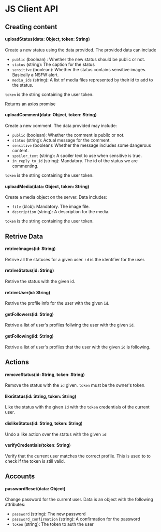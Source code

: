 # JS Client API

## Creating content 

#### uploadStatus(data: Object, token: String)

Create a new status using the data provided. The provided data can include

- `public` (boolean) : Whether the new status should be public or
not.
- `status` (string): The caption for the status
- `sensitive` (boolean): Whether the status contains sensitive
images. Basically a NSFW alert.
- `media_ids` (string): A list of media files represented by their id to add to the status.

`token` is the string containing the user token.

Returns an axios promise

#### uploadComment(data: Object, token: String)

Create a new comment. The data provided may include:

- `public` (boolean): Whether the comment is public or not.
- `status` (string): Actual message for the comment.
- `sensitive` (boolean): Whether the message includes some dangerous content.
- `spoiler_text` (string): A spoiler text to use when sensitive is true.
- `in_reply_to_id` (string): Mandatory. The id of the status we are commenting.

`token` is the string containing the user token.

#### uploadMedia(data: Object, token: String)

Create a media object on the server. Data includes:

- `file` (blob): Mandatory. The image file.
- `description` (string): A description for the media.

`token` is the string containing the user token.

## Retrive Data

#### retriveImages(id: String)

Retrive all the statuses for a given user. `id` is the identifier for the user.

#### retriveStatus(id: String)

Retrive the status with the given id.

#### retriveUser(id: String)

Retrive the profile info for the user with the given `id`.

#### getFollowers(id: String)

Retrive a list of user's profiles follwing the user with the given `id`.

#### getFollowing(id: String)

Retrive a list of user's profiles that the user with the given `id` is following.

## Actions

#### removeStatus(id: String, token: String)

Remove the status with the `id` given. `token` must be the owner's token.

#### likeStatus(id: String, token: String)

Like the status with the given `id` with the `token` credentials of the current user.

#### dislikeStatus(id: String, token: String)

Undo a like action over the status with the given `id` 

#### verifyCredentials(token: String)

Verify that the current user matches the correct profile. 
This is used to to check if the token is still valid.

## Accounts 

#### passwordReset(data: Object)

Change password for the current user. Data is an object with the following attributes:

- `password` (string): The new password
- `password_confirmation` (string): A confirmation for the password
- `token` (string): The token to auth the user
